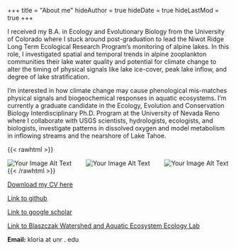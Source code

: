 +++
title = "About me"
hideAuthor = true
hideDate = true
hideLastMod = true
+++


I received my B.A. in Ecology and Evolutionary Biology from the University of Colorado where I stuck around post-graduation to lead the Niwot Ridge Long Term Ecological Research Program’s monitoring of alpine lakes. In this role, I investigated spatial and temporal trends in alpine zooplankton communities their lake water quality and potential for climate change to alter the timing of physical signals like lake ice-cover, peak lake inflow, and degree of lake stratification.

I’m interested in how climate change may cause phenological mis-matches physical signals and biogeochemical responses in aquatic ecosystems. I’m currently a graduate candidate in the Ecology, Evolution and Conservation Biology Interdisciplinary Ph.D. Program at the University of Nevada Reno where I collaborate with USGS scientists, hydrologists, ecologists, and biologists, investigate patterns in dissolved oxygen and model metabolism in inflowing streams and the nearshore of Lake Tahoe.

{{< rawhtml >}}
  <p class="speshal-fancy-custom">
  </p>
  <div style="display: flex; justify-content: space-between;">
    <img src="/Kelly_datd_dl.png" alt="Your Image Alt Text" style="max-width: 29%; height: auto; margin-right: 1%;">
     <img src="/BW_runoff.JPG" alt="Your Image Alt Text" style="max-width: 29%; height: auto; margin-right: 1%;">
    <img src="/Sensor3m.JPG" alt="Your Image Alt Text" style="max-width: 40%; height: auto; margin-right: 1%;">
  </div>
{{< /rawhtml >}}

[Download my CV here](/CV_Loria_Kelly.pdf)

[Link to github](https://github.com/kellyloria)

[Link to google scholar](https://scholar.google.com/citations?user=c8Ul16sAAAAJ&hl=en&authuser=1)

[Link to Blaszczak Watershed and Aquatic Ecosystem Ecology Lab](https://blaszczaklab.weebly.com)

**Email:** kloria at unr . edu